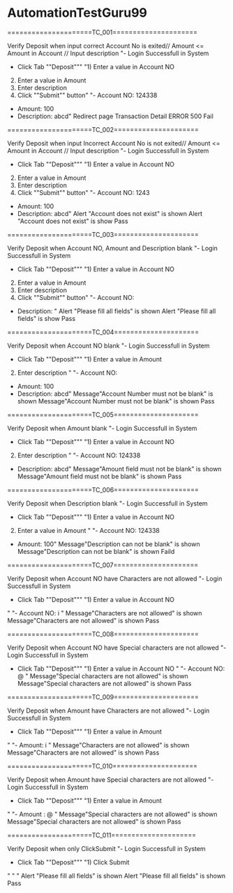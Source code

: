 # AutomationTestGuru99
=====================TC_001=====================	

Verify Deposit when input correct Account No is exited// Amount <= Amount in Account // Input description	"- Login Successfull in System
- Click Tab ""Deposit"""	"1) Enter a value in Account NO
2) Enter a value in Amount
3) Enter description
4) Click ""Submit"" button"	"- Account NO: 124338
- Amount: 100
- Description: abcd"	Redirect page Transaction Detail	ERROR 500	Fail	
  
=====================TC_002=====================	

Verify Deposit when input Incorrect Account No is not exited// Amount <= Amount in Account // Input description	"- Login Successfull in System
- Click Tab ""Deposit"""	"1) Enter a value in Account NO
2) Enter a value in Amount
3) Enter description
4) Click ""Submit"" button"	"- Account NO: 1243
- Amount: 100
- Description: abcd"	Alert "Account does not exist" is shown	Alert "Account does not exist" is show	Pass

=====================TC_003=====================	

Verify Deposit when Account NO, Amount and Description blank	"- Login Successfull in System

- Click Tab ""Deposit"""	"1) Enter a value in Account NO
2) Enter a value in Amount
3) Enter description
4) Click ""Submit"" button"	"- Account NO: 
- Description: "	Alert "Please fill all fields" is shown	Alert "Please fill all fields" is show	Pass	
  
=====================TC_004=====================	

Verify Deposit when Account NO blank	"- Login Successfull in System
- Click Tab ""Deposit"""	"1) Enter a value in Amount
2) Enter description
"	"- Account NO: 
- Amount: 100
- Description: abcd"	Message"Account Number must not be blank" is shown	Message"Account Number must not be blank" is shown	Pass

=====================TC_005=====================

Verify Deposit when Amount blank	"- Login Successfull in System
- Click Tab ""Deposit"""	"1) Enter a value in Account NO
2) Enter description
"	"- Account NO: 124338
- Description: abcd"	Message"Amount field must not be blank" is shown	Message"Amount field must not be blank" is shown	Pass

=====================TC_006=====================	

Verify Deposit when Description blank	"- Login Successfull in System
- Click Tab ""Deposit"""	"1) Enter a value in Account NO
2) Enter a value in Amount
"	"- Account NO: 124338
- Amount: 100"	Message"Description can not be blank" is shown	Message"Description can not be blank" is shown	Faild

=====================TC_007=====================	

Verify Deposit when Account NO have Characters are not allowed	"- Login Successfull in System
- Click Tab ""Deposit"""	"1) Enter a value in Account NO

"	"- Account NO: i
"	Message"Characters are not allowed" is shown	Message"Characters are not allowed" is shown	Pass	

=====================TC_008=====================	

Verify Deposit when Account NO have Special characters are not allowed	"- Login Successfull in System
- Click Tab ""Deposit"""	"1) Enter a value in Account NO
"	"- Account NO: @
"	Message"Special characters are not allowed" is shown	Message"Special characters are not allowed" is shown	Pass

=====================TC_009=====================	

Verify Deposit when Amount have Characters are not allowed	"- Login Successfull in System
- Click Tab ""Deposit"""	"1) Enter a value in Amount

"	"- Amount: i
"	Message"Characters are not allowed" is shown	Message"Characters are not allowed" is shown	Pass	

=====================TC_010=====================

Verify Deposit when Amount have Special characters are not allowed	"- Login Successfull in System
- Click Tab ""Deposit"""	"1) Enter a value in Amount 

"	"- Amount : @
"	Message"Special characters are not allowed" is shown	Message"Special characters are not allowed" is shown	Pass

=====================TC_011=====================

Verify Deposit when only ClickSubmit	"- Login Successfull in System
- Click Tab ""Deposit"""	"1) Click Submit 

"	"
"	Alert "Please fill all fields" is shown	Alert "Please fill all fields" is shown	Pass	
